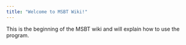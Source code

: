 ```yaml
---
title: "Welcome to MSBT Wiki!"
---
```


This is the beginning of the MSBT wiki and will explain how to use the program.
